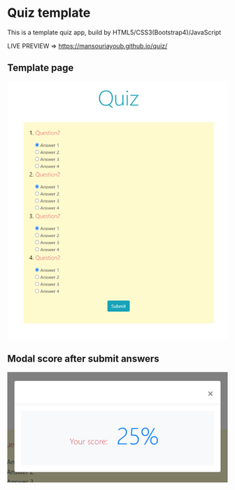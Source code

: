 # Quiz template

This is a template quiz app, build by HTML5/CSS3(Bootstrap4)/JavaScript

LIVE PREVIEW => https://mansouriayoub.github.io/quiz/

## Template page
![Template](img/quizTemplate.PNG)

## Modal score after submit answers
![Template Modal](img/quizTemplateScoreModal.PNG)

